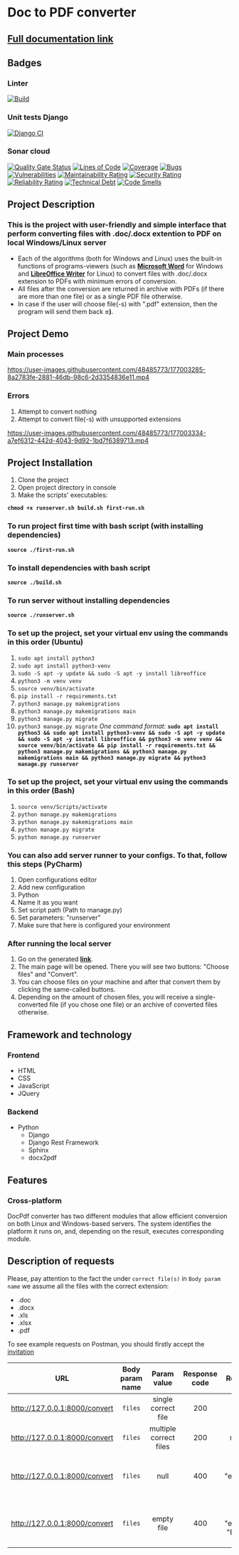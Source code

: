 # Doc to PDF converter
## [Full documentation link](https://innoswp.github.io/05-DocPdf-Converter/)

## Badges
### Linter
[![Build](https://github.com/InnoSWP/05-DocPdf-Converter/actions/workflows/build.yml/badge.svg)](https://github.com/InnoSWP/05-DocPdf-Converter/actions/workflows/build.yml)
### Unit tests Django
[![Django CI](https://github.com/InnoSWP/05-DocPdf-Converter/actions/workflows/django.yml/badge.svg)](https://github.com/InnoSWP/05-DocPdf-Converter/actions/workflows/django.yml)
### Sonar cloud
[![Quality Gate Status](https://sonarcloud.io/api/project_badges/measure?project=InnoSWP_05-DocPdf-Converter&metric=alert_status)](https://sonarcloud.io/summary/new_code?id=InnoSWP_05-DocPdf-Converter)
[![Lines of Code](https://sonarcloud.io/api/project_badges/measure?project=InnoSWP_05-DocPdf-Converter&metric=ncloc)](https://sonarcloud.io/summary/new_code?id=InnoSWP_05-DocPdf-Converter)
[![Coverage](https://sonarcloud.io/api/project_badges/measure?project=InnoSWP_05-DocPdf-Converter&metric=coverage)](https://sonarcloud.io/summary/new_code?id=InnoSWP_05-DocPdf-Converter)
[![Bugs](https://sonarcloud.io/api/project_badges/measure?project=InnoSWP_05-DocPdf-Converter&metric=bugs)](https://sonarcloud.io/summary/new_code?id=InnoSWP_05-DocPdf-Converter)
[![Vulnerabilities](https://sonarcloud.io/api/project_badges/measure?project=InnoSWP_05-DocPdf-Converter&metric=vulnerabilities)](https://sonarcloud.io/summary/new_code?id=InnoSWP_05-DocPdf-Converter)
[![Maintainability Rating](https://sonarcloud.io/api/project_badges/measure?project=InnoSWP_05-DocPdf-Converter&metric=sqale_rating)](https://sonarcloud.io/summary/new_code?id=InnoSWP_05-DocPdf-Converter)
[![Security Rating](https://sonarcloud.io/api/project_badges/measure?project=InnoSWP_05-DocPdf-Converter&metric=security_rating)](https://sonarcloud.io/summary/new_code?id=InnoSWP_05-DocPdf-Converter)
[![Reliability Rating](https://sonarcloud.io/api/project_badges/measure?project=InnoSWP_05-DocPdf-Converter&metric=reliability_rating)](https://sonarcloud.io/summary/new_code?id=InnoSWP_05-DocPdf-Converter)
[![Technical Debt](https://sonarcloud.io/api/project_badges/measure?project=InnoSWP_05-DocPdf-Converter&metric=sqale_index)](https://sonarcloud.io/summary/new_code?id=InnoSWP_05-DocPdf-Converter)
[![Code Smells](https://sonarcloud.io/api/project_badges/measure?project=InnoSWP_05-DocPdf-Converter&metric=code_smells)](https://sonarcloud.io/summary/new_code?id=InnoSWP_05-DocPdf-Converter)

## Project Description
### This is the project with user-friendly and simple interface that perform converting files with .doc/.docx extention to PDF on local Windows/Linux server
* Each of the algorithms (both for Windows and Linux) uses the built-in functions of programs-viewers (such as [**Microsoft Word**](https://en.wikipedia.org/wiki/Microsoft_Word) for Windows and [**LibreOffice Writer**](https://en.wikipedia.org/wiki/LibreOffice_Writer) for Linux) to convert files with .doc/.docx extension to PDFs with minimum errors of conversion.
* All files after the conversion are returned in archive with PDFs (if there are more than one file) or as a single PDF file otherwise.
* In case if the user will choose file(-s) with ".pdf" extension, then the program will send them back **=)**.

## Project Demo
### Main processes
https://user-images.githubusercontent.com/48485773/177003285-8a2783fe-2881-46db-98c6-2d3354836e11.mp4

### Errors
1. Attempt to convert nothing
2. Attempt to convert file(-s) with unsupported extensions

https://user-images.githubusercontent.com/48485773/177003334-a7ef6312-442d-4043-9d92-1bd7f6389713.mp4

## Project Installation
1. Clone the project
2. Open project directory in console
3. Make the scripts' executables:

**`chmod +x runserver.sh build.sh first-run.sh`**

### To run project first time with bash script (with installing dependencies)
**`source ./first-run.sh`**

### To install dependencies with bash script
**`source ./build.sh`**

### To run server without installing dependencies
**`source ./runserver.sh`**


### To set up the project, set your virtual env using the commands in this order (Ubuntu)
1. `sudo apt install python3`
2. `sudo apt install python3-venv`
3. `sudo -S apt -y update && sudo -S apt -y install libreoffice`
4. `python3 -m venv venv`
5. `source venv/bin/activate`
6. `pip install -r requirements.txt`
7. `python3 manage.py makemigrations`
8. `python3 manage.py makemigrations main`
9. `python3 manage.py migrate`
10. `python3 manage.py migrate`
*One command format:*
**`sudo apt install python3 && sudo apt install python3-venv && sudo -S apt -y update && sudo -S apt -y install libreoffice && python3 -m venv venv && source venv/bin/activate && pip install -r requirements.txt && python3 manage.py makemigrations && python3 manage.py makemigrations main && python3 manage.py migrate && python3 manage.py runserver`**

### To set up the project, set your virtual env using the commands in this order (Bash)
1. `source venv/Scripts/activate`
2. `python manage.py makemigrations`
3. `python manage.py makemigrations main`
4. `python manage.py migrate`
5. `python manage.py runserver`

### You can also add server runner to your configs. To that, follow this steps (PyCharm)
1. Open configurations editor
2. Add new configuration
3. Python
4. Name it as you want
5. Set script path (Path to manage.py)
6. Set parameters: "runserver"
7. Make sure that here is configured your environment

### After running the local server
1. Go on the generated [**link**](http://127.0.0.1:8000/convert).
2. The main page will be opened. There you will see two buttons: "Choose files" and "Convert".
3. You can choose files on your machine and after that convert them by clicking the same-called buttons.
4. Depending on the amount of chosen files, you will receive a single-converted file (if you chose one file) or an archive of converted files otherwise.

## Framework and technology
### Frontend

- HTML
- CSS
- JavaScript
- JQuery

### Backend

- Python
  - Django
  - Django Rest Framework
  - Sphinx
  - docx2pdf

## Features
### Cross-platform
DocPdf converter has two different modules that allow efficient conversion on both Linux and Windows-based servers.
The system identifies the platform it runs on, and, depending on the result, executes corresponding module.

## Description of requests
Please, pay attention to the fact the under `correct file(s)` in `Body param name` we assume all the files with the correct extension:
- .doc
- .docx
- .xls
- .xlsx
- .pdf

To see example requests on Postman, you should firstly accept the [invitation](https://app.getpostman.com/join-team?invite_code=e055fc0195cb7f0bd9fa89b71e7cfc4d&target_code=3e27288b270844aa4aa3c6570f31750b)

| URL                                                            | Body param name | Param value                              | Response code | Response content                                                               | Example                                                                                                                                                                             |
| :------------------------------------------------------------: | :-------------: | :--------------------------------------: | :-----------: | :----------------------------------------------------------------------------: | :---------------------------------------------------------------------------------------------------------------------------------------------------------------------------------: |
| http://127.0.0.1:8000/convert                                  | `files`         | single correct file                      | 200           | single `.pdf` file                                                             | [Postman](https://lunar-crescent-398747.postman.co/workspace/DocToPdf-Team5-Workspace~f3018eb9-558e-49ae-8204-433ad59feae4/example/17330906-3252e40e-d287-48c5-be4d-82e9e79d7551)   |
| http://127.0.0.1:8000/convert                                  | `files`         | multiple correct files                   | 200           | multiple `.pdf` file                                                           | [Postman](https://lunar-crescent-398747.postman.co/workspace/DocToPdf-Team5-Workspace~f3018eb9-558e-49ae-8204-433ad59feae4/example/17330906-470e8e45-d14d-4982-a20c-69f4ff5d700d)   |
| http://127.0.0.1:8000/convert                                  | `files`         | null                                     | 400           | { "error": "invalid_files", "error_description": "Files field is empty."}      | [Postman](https://lunar-crescent-398747.postman.co/workspace/DocToPdf-Team5-Workspace~f3018eb9-558e-49ae-8204-433ad59feae4/example/17330906-16d2e64e-2255-4820-8f31-1b05e0d650e8)   |
| http://127.0.0.1:8000/convert                                  | `files`         | empty file                               | 400           | { "error": "empty_file", "error_description": "Empty file in your request."}   | [Postman](https://lunar-crescent-398747.postman.co/workspace/DocToPdf-Team5-Workspace~f3018eb9-558e-49ae-8204-433ad59feae4/example/17330906-836487d6-8e23-4f86-9f6d-9b2ea33d593c)   |
